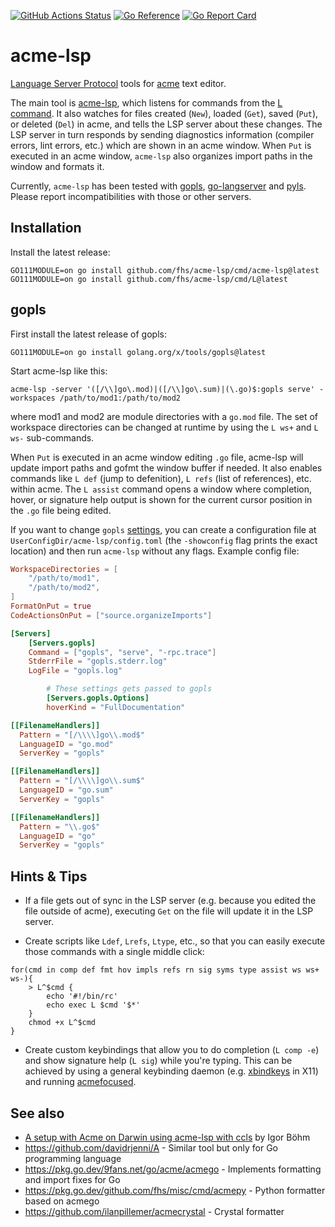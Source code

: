[![GitHub Actions Status](https://github.com/fhs/acme-lsp/workflows/Test/badge.svg)](https://github.com/fhs/acme-lsp/actions?query=branch%3Amaster+event%3Apush)
[![Go Reference](https://pkg.go.dev/badge/github.com/fhs/acme-lsp/cmd/acme-lsp.svg)](https://pkg.go.dev/github.com/fhs/acme-lsp/cmd/acme-lsp)
[![Go Report Card](https://goreportcard.com/badge/github.com/fhs/acme-lsp)](https://goreportcard.com/report/github.com/fhs/acme-lsp)

# acme-lsp

[Language Server Protocol](https://langserver.org/) tools for [acme](https://en.wikipedia.org/wiki/Acme_(text_editor)) text editor.

The main tool is
[acme-lsp](https://pkg.go.dev/github.com/fhs/acme-lsp/cmd/acme-lsp),
which listens for commands from the [L
command](https://pkg.go.dev/github.com/fhs/acme-lsp/cmd/L).
It also watches for files created (`New`), loaded (`Get`), saved
(`Put`), or deleted (`Del`) in acme, and tells the LSP server about
these changes. The LSP server in turn responds by sending diagnostics
information (compiler errors, lint errors, etc.) which are shown in an
acme window.  When `Put` is executed in an acme window, `acme-lsp`
also organizes import paths in the window and formats it.

Currently, `acme-lsp` has been tested with
[gopls](https://github.com/golang/tools/tree/master/gopls),
[go-langserver](https://github.com/sourcegraph/go-langserver) and
[pyls](https://github.com/palantir/python-language-server). Please report
incompatibilities with those or other servers.

## Installation

Install the latest release:

	GO111MODULE=on go install github.com/fhs/acme-lsp/cmd/acme-lsp@latest
	GO111MODULE=on go install github.com/fhs/acme-lsp/cmd/L@latest

## gopls

First install the latest release of gopls:

	GO111MODULE=on go install golang.org/x/tools/gopls@latest

Start acme-lsp like this:

	acme-lsp -server '([/\\]go\.mod)|([/\\]go\.sum)|(\.go)$:gopls serve' -workspaces /path/to/mod1:/path/to/mod2

where mod1 and mod2 are module directories with a `go.mod` file.
The set of workspace directories can be changed at runtime
by using the `L ws+` and `L ws-` sub-commands.

When `Put` is executed in an acme window editing `.go` file, acme-lsp
will update import paths and gofmt the window buffer if needed.  It also
enables commands like `L def` (jump to defenition), `L refs` (list of
references), etc. within acme. The `L assist` command opens a window
where completion, hover, or signature help output is shown for the
current cursor position in the `.go` file being edited.

If you want to change `gopls`
[settings](https://github.com/golang/tools/blob/master/gopls/doc/settings.md),
you can create a configuration file at
`UserConfigDir/acme-lsp/config.toml` (the `-showconfig` flag prints
the exact location) and then run `acme-lsp` without any flags. Example
config file:
```toml
WorkspaceDirectories = [
	"/path/to/mod1",
	"/path/to/mod2",
]
FormatOnPut = true
CodeActionsOnPut = ["source.organizeImports"]

[Servers]
	[Servers.gopls]
	Command = ["gopls", "serve", "-rpc.trace"]
	StderrFile = "gopls.stderr.log"
	LogFile = "gopls.log"

		# These settings gets passed to gopls
		[Servers.gopls.Options]
		hoverKind = "FullDocumentation"

[[FilenameHandlers]]
  Pattern = "[/\\\\]go\\.mod$"
  LanguageID = "go.mod"
  ServerKey = "gopls"

[[FilenameHandlers]]
  Pattern = "[/\\\\]go\\.sum$"
  LanguageID = "go.sum"
  ServerKey = "gopls"

[[FilenameHandlers]]
  Pattern = "\\.go$"
  LanguageID = "go"
  ServerKey = "gopls"
```

## Hints & Tips

* If a file gets out of sync in the LSP server (e.g. because you edited
the file outside of acme), executing `Get` on the file will update it
in the LSP server.

* Create scripts like `Ldef`, `Lrefs`, `Ltype`, etc., so that you can
easily execute those commands with a single middle click:
```
for(cmd in comp def fmt hov impls refs rn sig syms type assist ws ws+ ws-){
	> L^$cmd {
		echo '#!/bin/rc'
		echo exec L $cmd '$*'
	}
	chmod +x L^$cmd
}
```

* Create custom keybindings that allow you to do completion
(`L comp -e`) and show signature help (`L sig`) while you're
typing. This can be achieved by using a general keybinding daemon
(e.g. [xbindkeys](http://www.nongnu.org/xbindkeys/xbindkeys.html)
in X11) and running
[acmefocused](https://pkg.go.dev/github.com/fhs/acme-lsp/cmd/acmefocused).

## See also

* [A setup with Acme on Darwin using acme-lsp with ccls](https://www.bytelabs.org/posts/acme-lsp/) by Igor Böhm
* https://github.com/davidrjenni/A - Similar tool but only for Go programming language
* https://pkg.go.dev/9fans.net/go/acme/acmego - Implements formatting and import fixes for Go
* https://pkg.go.dev/github.com/fhs/misc/cmd/acmepy - Python formatter based on acmego
* https://github.com/ilanpillemer/acmecrystal - Crystal formatter
